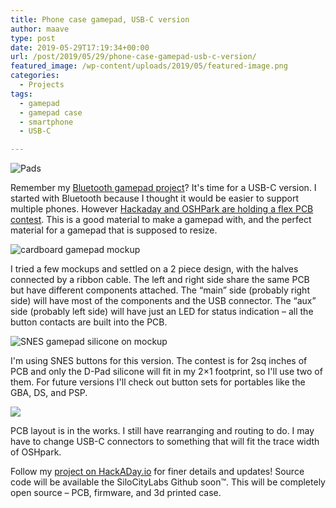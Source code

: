 ```yaml
---
title: Phone case gamepad, USB-C version
author: maave
type: post
date: 2019-05-29T17:19:34+00:00
url: /post/2019/05/29/phone-case-gamepad-usb-c-version/
featured_image: /wp-content/uploads/2019/05/featured-image.png
categories:
  - Projects
tags:
  - gamepad
  - gamepad case
  - smartphone
  - USB-C

---
```


![Pads](/uploads/2019/05/2560301558990512124-1.jpg)

Remember my [Bluetooth gamepad project][1]? It's time for a USB-C version. I started with Bluetooth because I thought it would be easier to support multiple phones. However [Hackaday and OSHPark are holding a flex PCB contest][2]. This is a good material to make a gamepad with, and the perfect material for a gamepad that is supposed to resize.

<!--more-->

![cardboard gamepad mockup](/uploads/2019/05/6769521558992231498.jpg)

I tried a few mockups and settled on a 2 piece design, with the halves connected by a ribbon cable. The left and right side share the same PCB but have different components attached. The &#8220;main&#8221; side (probably right side) will have most of the components and the USB connector. The &#8220;aux&#8221; side (probably left side) will have just an LED for status indication &#8211; all the button contacts are built into the PCB.

![SNES gamepad silicone on mockup](/uploads/2019/05/2320541558989079616.jpg)

I'm using SNES buttons for this version. The contest is for 2sq inches of PCB and only the D-Pad silicone will fit in my 2&#215;1 footprint, so I'll use two of them. For future versions I'll check out button sets for portables like the GBA, DS, and PSP.

![](/uploads/2019/05/5843821558996883569.png)

PCB layout is in the works. I still have rearranging and routing to do. I may have to change USB-C connectors to something that will fit the trace width of OSHpark.

Follow my [project on HackADay.io][6] for finer details and updates! Source code will be available the SiloCityLabs Github soon™. This will be completely open source &#8211; PCB, firmware, and 3d printed case.

 [1]: https://blog.silocitylabs.com/post/2017/12/18/phone-case-gamepad-wip/
 [2]: https://hackaday.io/contest/163267-flexible-pcb-concept-contest
 [6]: https://hackaday.io/project/165606-usb-c-gamepad-phone-case